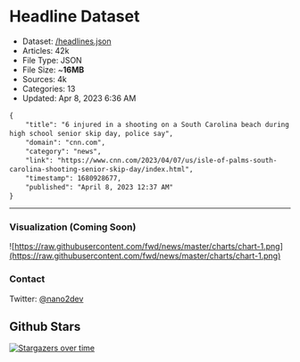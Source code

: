 # Headline Dataset

- Dataset: [/headlines.json](https://raw.githubusercontent.com/fwd/news/master/headlines.json) 
- Articles: 42k
- File Type: JSON
- File Size: ~**16MB**
- Sources: 4k
- Categories: 13
- Updated: Apr 8, 2023 6:36 AM

```
{
    "title": "6 injured in a shooting on a South Carolina beach during high school senior skip day, police say",
    "domain": "cnn.com",
    "category": "news",
    "link": "https://www.cnn.com/2023/04/07/us/isle-of-palms-south-carolina-shooting-senior-skip-day/index.html",
    "timestamp": 1680928677,
    "published": "April 8, 2023 12:37 AM"
}
```

---

### Visualization (Coming Soon)

![https://raw.githubusercontent.com/fwd/news/master/charts/chart-1.png](https://raw.githubusercontent.com/fwd/news/master/charts/chart-1.png)

### Contact 

Twitter: [@nano2dev](https://twitter.com/nano2dev)

## Github Stars

[![Stargazers over time](https://starchart.cc/fwd/news.svg)](https://starchart.cc/fwd/news)
